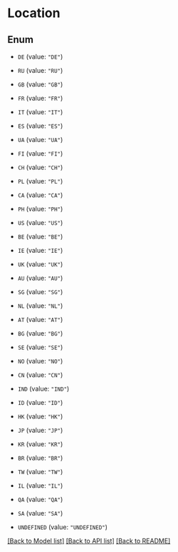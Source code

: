 # Location

## Enum


* `DE` (value: `"DE"`)

* `RU` (value: `"RU"`)

* `GB` (value: `"GB"`)

* `FR` (value: `"FR"`)

* `IT` (value: `"IT"`)

* `ES` (value: `"ES"`)

* `UA` (value: `"UA"`)

* `FI` (value: `"FI"`)

* `CH` (value: `"CH"`)

* `PL` (value: `"PL"`)

* `CA` (value: `"CA"`)

* `PH` (value: `"PH"`)

* `US` (value: `"US"`)

* `BE` (value: `"BE"`)

* `IE` (value: `"IE"`)

* `UK` (value: `"UK"`)

* `AU` (value: `"AU"`)

* `SG` (value: `"SG"`)

* `NL` (value: `"NL"`)

* `AT` (value: `"AT"`)

* `BG` (value: `"BG"`)

* `SE` (value: `"SE"`)

* `NO` (value: `"NO"`)

* `CN` (value: `"CN"`)

* `IND` (value: `"IND"`)

* `ID` (value: `"ID"`)

* `HK` (value: `"HK"`)

* `JP` (value: `"JP"`)

* `KR` (value: `"KR"`)

* `BR` (value: `"BR"`)

* `TW` (value: `"TW"`)

* `IL` (value: `"IL"`)

* `QA` (value: `"QA"`)

* `SA` (value: `"SA"`)

* `UNDEFINED` (value: `"UNDEFINED"`)


[[Back to Model list]](../README.md#documentation-for-models) [[Back to API list]](../README.md#documentation-for-api-endpoints) [[Back to README]](../README.md)


